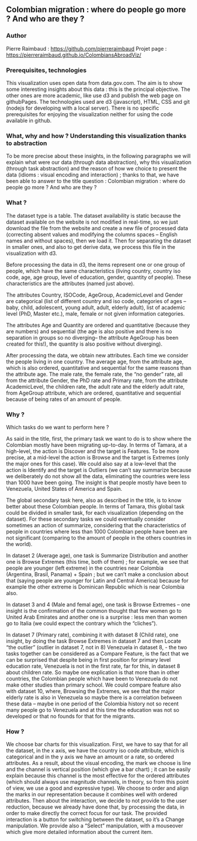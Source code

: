 ## Colombian migration : where do people go more ? And who are they ?

### Author
Pierre Raimbaud : https://github.com/pierreraimbaud
Projet page : https://pierreraimbaud.github.io/ColombiansAbroadViz/

### Prerequisites, technologies
This visualization uses open data from data.gov.com. The aim is to show some interesting insights about this data : this is the principal objective. The other ones are more academic, like use d3 and publish the web page on githubPages. The technologies used are d3 (javascript), HTML, CSS and git (nodejs for developing with a local server). There is no specific prerequisites for enjoying the visualization neither for using the code available in github.

### What, why and how ? Understanding this visualization thanks to abstraction

To be more precise about these insights, in the following paragraphs we will explain what were our data (through data abstraction), why this visualization (through task abstraction) and the reason of how we choice to present the data (idioms : visual encoding and interaction) ; thanks to that, we have been able to answer to the title question : Colombian migration : where do people go more ? And who are they ?

### What ?

The dataset type is a table. The dataset availability is static because the dataset available on the website  is not modified in real-time, so we just download the file from the website and create a new file of processed data (correcting absent values and modifying the columns spaces – English names and without spaces), then we load it. Then for separating the dataset in smaller ones, and also to get derive data, we process this file in the visualization with d3.

Before processing the data in d3, the items represent one or one group of people, which have the same characteristics (living country, country iso code, age, age group, level of education, gender, quantity of people). These characteristics are the attributes (named just above).

The attributes Country, ISOCode, AgeGroup, AcademicLevel and Gender are categorical (list of different country and iso code, categories of ages – baby, child, adolescent, young adult, adult, elderly adult), list of academic level (PhD, Master etc.), male, female or not given information categories.

The attributes Age and Quantity are ordered and quantitative (because they are numbers) and sequential (the age is also positive and there is no separation in groups so no diverging– the attribute AgeGroup has been created for this!), the quantity is also positive without diverging).

After processing the data, we obtain new attributes. Each time we consider the people living in one country. 
The average age, from the attribute age, which is also ordered, quantitative and sequential for the same reasons than the attribute age.
The male rate, the female rate, the “no gender” rate, all from the attribute Gender, the PhD rate and Primary rate, from the attribute AcademicLevel, the children rate, the adult rate and the elderly adult rate, from AgeGroup attribute, which are ordered, quantitative and sequential because of being rates of an amount of people.

### Why ?

Which tasks do we want to perform here ? 

As said in the title, first, the primary task we want to do is to show where the Colombian mostly have been migrating up-to-day.
In terms of Tamara, at a high-level, the action is Discover and the target is Features. To be more precise, at a mid-level the action is Browse and the target is Extremes (only the major ones for this case). We could also say at a low-level that the action is Identify and the target is Outliers (we can’t say summarize because we deliberately do not show all the data, eliminating the countries were less than 1000 have been going. The insight is that people mostly have been to Venezuela, United States of America and Spain.

The global secondary task here, also as described in the title, is to know better about these Colombian people. In terms of Tamara, this global task could be divided in smaller task, for each visualization (depending on the dataset). For these secondary tasks we could eventually consider sometimes an action of summarize, considering that the characteristics of people in countries where less than 1000 Colombian people have been are not significant (comparing to the amount of people in the others countries in the world).

In dataset 2 (Average age), one task is Summarize Distribution and another one is Browse Extremes (this time, both of them) ; for example, we see that people are younger (left extreme) in the countries near Colombia (Argentina, Brasil, Panama) + Spain ; but we can’t make a conclusion about that (saying people are younger for Latin and Central America) because for example the other extreme is Dominican Republic which is near Colombia also.

In dataset 3 and 4 (Male and femal age), one task is Browse Extremes – one insight is the confirmation of the common thought that few women go to United Arab Emirates and another one is a surprise : less men than women go to Italia (we could expect the contrary which the “cliches”).

In dataset 7 (Primary rate), combining it with dataset 8 (Child rate), one insight, by doing the task Browse Extremes in dataset 7 and then Locate “the outlier” (outlier in dataset 7, not in 8) Venezuela in dataset 8,  - the two tasks together can be considered as a Compare Feature, is the fact that we can be surprised that despite being in first position for primary level education rate, Venezuela is not in the first rate, far for this, in dataset 8 about children rate. So maybe one explication is that more than in other countries, the Colombian people which have been to Venezuela do not make other studies than primary school. We could compare feature also with dataset 10, where,  Browsing the Extremes, we see that the major elderly rate is also in Venezuela so maybe there is a correlation between these data – maybe in one period of the Colombia history not so recent many people go to Venezuela and at this time the education was not so developed or that no founds for that for the migrants.

### How ?

We choose bar charts for this visualization.
First, we have to say that for all the dataset, in the x axis, we have the country iso code attribute, which is categorical and in the y axis we have an amount or a rate, so ordered attributes.
As a result, about the visual encoding, the mark we choose is line and the channel is vertical position (which give a bar chart) ; it can be easily explain because this channel is the most effective for the ordered attributes (which should always use magnitude channels, in theory, so from this point of view, we use a good and expressive type).
We choose to order and align the marks in our representation because it combines well with ordered attributes.
Then about the interaction, we decide to not provide to the user reduction, because we already have done that, by processing the data, in order to make directly the correct focus for our task. The provided interaction is a button for switching between the dataset, so it’s a Change manipulation. We provide also a “Select” manipulation, with a mouseover which give more detailed information about the current item.